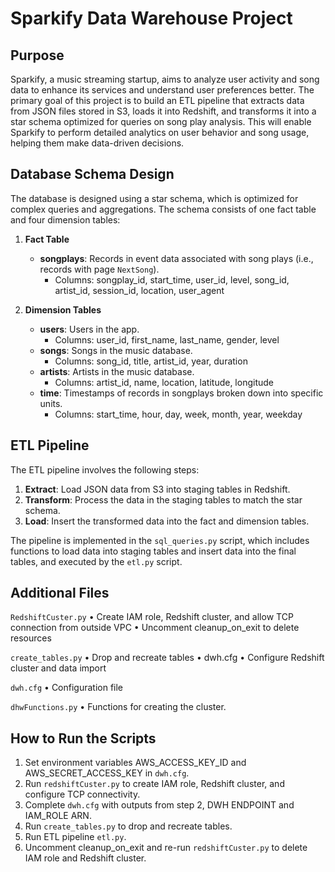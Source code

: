 # Sparkify Data Warehouse Project

## Purpose

Sparkify, a music streaming startup, aims to analyze user activity and song data to enhance its services and understand user preferences better. The primary goal of this project is to build an ETL pipeline that extracts data from JSON files stored in S3, loads it into Redshift, and transforms it into a star schema optimized for queries on song play analysis. This will enable Sparkify to perform detailed analytics on user behavior and song usage, helping them make data-driven decisions.

## Database Schema Design

The database is designed using a star schema, which is optimized for complex queries and aggregations. The schema consists of one fact table and four dimension tables:

1. **Fact Table**
   - **songplays**: Records in event data associated with song plays (i.e., records with page `NextSong`).
     - Columns: songplay_id, start_time, user_id, level, song_id, artist_id, session_id, location, user_agent

2. **Dimension Tables**
   - **users**: Users in the app.
     - Columns: user_id, first_name, last_name, gender, level
   - **songs**: Songs in the music database.
     - Columns: song_id, title, artist_id, year, duration
   - **artists**: Artists in the music database.
     - Columns: artist_id, name, location, latitude, longitude
   - **time**: Timestamps of records in songplays broken down into specific units.
     - Columns: start_time, hour, day, week, month, year, weekday


## ETL Pipeline

The ETL pipeline involves the following steps:

1. **Extract**: Load JSON data from S3 into staging tables in Redshift.
2. **Transform**: Process the data in the staging tables to match the star schema.
3. **Load**: Insert the transformed data into the fact and dimension tables.

The pipeline is implemented in the `sql_queries.py` script, which includes functions to load data into staging tables and insert data into the final tables, and executed by the `etl.py` script.


## Additional Files

`RedshiftCuster.py`
	•	Create IAM role, Redshift cluster, and allow TCP connection from outside VPC
	•	Uncomment cleanup_on_exit to delete resources

`create_tables.py`
	•	Drop and recreate tables
	•	dwh.cfg
	•	Configure Redshift cluster and data import

`dwh.cfg`
	•	Configuration file

 `dhwFunctions.py`
	•	Functions for creating the cluster.


## How to Run the Scripts
1. Set environment variables AWS_ACCESS_KEY_ID and AWS_SECRET_ACCESS_KEY in `dwh.cfg`.
2. Run `redshiftCuster.py` to create IAM role, Redshift cluster, and configure TCP connectivity.
3. Complete `dwh.cfg` with outputs from step 2, DWH ENDPOINT and IAM_ROLE ARN.
4. Run `create_tables.py` to drop and recreate tables.
5. Run ETL pipeline `etl.py`.
6. Uncomment cleanup_on_exit and re-run `redshiftCuster.py` to delete IAM role and Redshift cluster.
